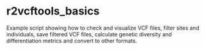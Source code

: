 # r2vcftools_basics
Example script showing how to check and visualize VCF files, filter sites and individuals, save filtered VCF files, calculate genetic diversity and differentiation metrics and convert to other formats.
